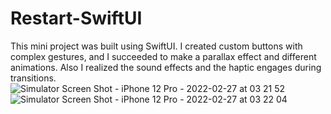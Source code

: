 # Restart-SwiftUI
This mini project was built using SwiftUI. 
I created custom buttons with complex gestures, and I succeeded to make a parallax effect and different animations. 
Also I realized the sound effects and the haptic engages during transitions.
![Simulator Screen Shot - iPhone 12 Pro - 2022-02-27 at 03 21 52](https://user-images.githubusercontent.com/74758238/155862175-9cccb735-1c05-48f6-b022-dc24169a0d1b.png)
![Simulator Screen Shot - iPhone 12 Pro - 2022-02-27 at 03 22 04](https://user-images.githubusercontent.com/74758238/155862179-69c5189f-f088-408a-99ca-bd3d1178c696.png)
